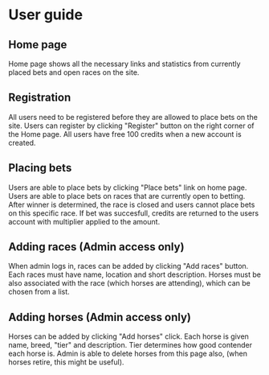# User guide

## Home page

Home page shows all the necessary links and
statistics from currently placed bets and open 
races on the site. 


## Registration 

All users need to be registered before they are 
allowed to place bets on the site. Users can register 
by clicking "Register" button on the right corner of 
the Home page. All users have free 100 credits when 
a new account is created. 

## Placing bets 

Users are able to place bets by clicking "Place bets" 
link on home page. Users are able to place bets on 
races that are currently open to betting. After winner 
is determined, the race is closed and users cannot place 
bets on this specific race. If bet was succesfull, credits 
are returned to the users account with multiplier applied 
to the amount. 

## Adding races (Admin access only)

When admin logs in, races can be added by clicking "Add races"
button. Each races must have name, location and short description. 
Horses must be also associated with the race (which horses are attending), 
which can be chosen from a list. 

## Adding horses (Admin access only)

Horses can be added by clicking "Add horses" click. Each 
horse is given name, breed, "tier" and description. Tier 
determines how good contender each horse is.
Admin is able to delete horses from this page also, (when 
horses retire, this might be useful).